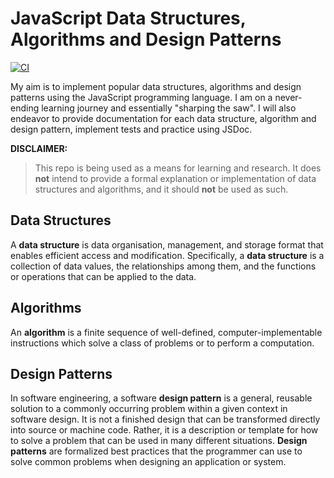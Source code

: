 # JavaScript Data Structures, Algorithms and Design Patterns
[![CI](https://github.com/gpoliko/data-structures-and-algorithms/workflows/CI/badge.svg)](https://github.com/gpoliko/data-structures-and-algorithms/actions)

My aim is to implement popular data structures, algorithms and design patterns using the JavaScript programming language. I am on a never-ending learning journey and essentially "sharping the saw". I will also endeavor to provide documentation for each data structure, algorithm and design pattern, implement tests and practice using JSDoc.

**DISCLAIMER:**
> This repo is being used as a means for learning and research. It does **not** intend to provide a formal explanation or implementation of data structures and algorithms, and it should **not** be used as such.

## Data Structures
A **data structure** is data organisation, management, and storage format that enables efficient access and modification. Specifically, a **data structure** is a collection of data values, the relationships among them, and the functions or operations that can be applied to the data.

## Algorithms
An **algorithm** is a finite sequence of well-defined, computer-implementable instructions which solve a class of problems or to perform a computation.

## Design Patterns
In software engineering, a software **design pattern** is a general, reusable solution to a commonly occurring problem within a given context in software design. It is not a finished design that can be transformed directly into source or machine code. Rather, it is a description or template for how to solve a problem that can be used in many different situations. **Design patterns** are formalized best practices that the programmer can use to solve common problems when designing an application or system. 
